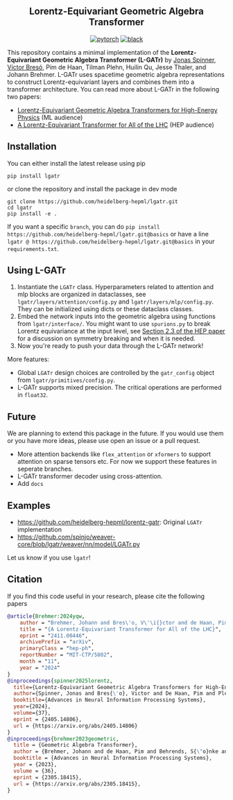 <div align="center">

## Lorentz-Equivariant Geometric Algebra Transformer

[![pytorch](https://img.shields.io/badge/PyTorch_2.0+-ee4c2c?logo=pytorch&logoColor=white)](https://pytorch.org/get-started/locally/)
[![black](https://img.shields.io/badge/Code%20Style-Black-black.svg?labelColor=gray)](https://black.readthedocs.io/en/stable/)

</div>

This repository contains a minimal implementation of the **Lorentz-Equivariant Geometric Algebra Transformer (L-GATr)** by [Jonas Spinner](mailto:j.spinner@thphys.uni-heidelberg.de), [Víctor Bresó](mailto:breso@thphys.uni-heidelberg.de), Pim de Haan, Tilman Plehn, Huilin Qu, Jesse Thaler, and Johann Brehmer. L-GATr uses spacetime geometric algebra representations to construct Lorentz-equivariant layers and combines them into a transformer architecture.
You can read more about L-GATr in the following two papers:
- [Lorentz-Equivariant Geometric Algebra Transformers for High-Energy Physics](https://arxiv.org/abs/2405.14806) (ML audience)
- [A Lorentz-Equivariant Transformer for All of the LHC](https://arxiv.org/abs/2411.00446) (HEP audience)

## Installation

You can either install the latest release using pip
```
pip install lgatr
```
or clone the repository and install the package in dev mode
```
git clone https://github.com/heidelberg-hepml/lgatr.git
cd lgatr
pip install -e .
```
If you want a specific `branch`, you can do `pip install https://github.com/heidelberg-hepml/lgatr.git@basics` or have a line `lgatr @ https://github.com/heidelberg-hepml/lgatr.git@basics` in your `requirements.txt`.

## Using L-GATr

1. Instantiate the `LGATr` class. Hyperparameters related to attention and mlp blocks are organized in dataclasses, see `lgatr/layers/attention/config.py` and `lgatr/layers/mlp/config.py`. They can be initialized using dicts or these dataclass classes.
2. Embed the network inputs into the geometric algebra using functions from `lgatr/interface/`. You might want to use `spurions.py` to break Lorentz equivariance at the input level, see [Section 2.3 of the HEP paper](https://arxiv.org/abs/2411.00446) for a discussion on symmetry breaking and when it is needed.
3. Now you're ready to push your data through the L-GATr network!

More features:

- Global `LGATr` design choices are controlled by the `gatr_config` object from `lgatr/primitives/config.py`.
- L-GATr supports mixed precision. The critical operations are performed in `float32`.

## Future

We are planning to extend this package in the future. If you would use them or you have more ideas, please use open an issue or a pull request.

- More attention backends like `flex_attention` or `xformers` to support attention on sparse tensors etc. For now we support these features in seperate branches.
- L-GATr transformer decoder using cross-attention.
- Add `docs`

## Examples

- https://github.com/heidelberg-hepml/lorentz-gatr: Original `LGATr` implementation
- https://github.com/spinjo/weaver-core/blob/lgatr/weaver/nn/model/LGATr.py

Let us know if you use `lgatr`!

## Citation

If you find this code useful in your research, please cite the following papers

```bibtex
@article{Brehmer:2024yqw,
    author = "Brehmer, Johann and Bres\'o, V\'\i{}ctor and de Haan, Pim and Plehn, Tilman and Qu, Huilin and Spinner, Jonas and Thaler, Jesse",
    title = "{A Lorentz-Equivariant Transformer for All of the LHC}",
    eprint = "2411.00446",
    archivePrefix = "arXiv",
    primaryClass = "hep-ph",
    reportNumber = "MIT-CTP/5802",
    month = "11",
    year = "2024"
}
@inproceedings{spinner2025lorentz,
  title={Lorentz-Equivariant Geometric Algebra Transformers for High-Energy Physics},
  author={Spinner, Jonas and Bres{\'o}, Victor and De Haan, Pim and Plehn, Tilman and Thaler, Jesse and Brehmer, Johann},
  booktitle={Advances in Neural Information Processing Systems},
  year={2024},
  volume={37},
  eprint = {2405.14806},
  url = {https://arxiv.org/abs/2405.14806}
}
@inproceedings{brehmer2023geometric,
  title = {Geometric Algebra Transformer},
  author = {Brehmer, Johann and de Haan, Pim and Behrends, S{\"o}nke and Cohen, Taco},
  booktitle = {Advances in Neural Information Processing Systems},
  year = {2023},
  volume = {36},
  eprint = {2305.18415},
  url = {https://arxiv.org/abs/2305.18415},
}
```

